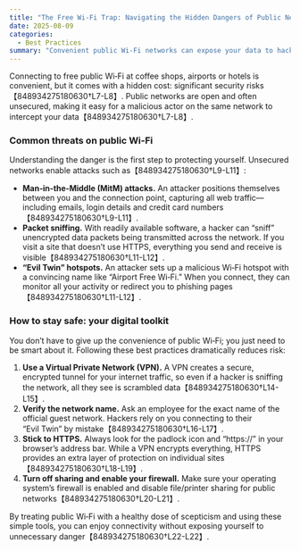 ```yaml
---
title: "The Free Wi‑Fi Trap: Navigating the Hidden Dangers of Public Networks"
date: 2025-08-09
categories:
  - Best Practices
summary: "Convenient public Wi‑Fi networks can expose your data to hackers; here’s how to stay safe."
---
```


Connecting to free public Wi‑Fi at coffee shops, airports or hotels is convenient, but it comes with a hidden cost: significant security risks【848934275180630†L7-L8】.  Public networks are open and often unsecured, making it easy for a malicious actor on the same network to intercept your data【848934275180630†L7-L8】.

### Common threats on public Wi‑Fi

Understanding the danger is the first step to protecting yourself.  Unsecured networks enable attacks such as【848934275180630†L9-L11】:

* **Man‑in‑the‑Middle (MitM) attacks.** An attacker positions themselves between you and the connection point, capturing all web traffic—including emails, login details and credit card numbers【848934275180630†L9-L11】.
* **Packet sniffing.** With readily available software, a hacker can “sniff” unencrypted data packets being transmitted across the network.  If you visit a site that doesn’t use HTTPS, everything you send and receive is visible【848934275180630†L11-L12】.
* **“Evil Twin” hotspots.** An attacker sets up a malicious Wi‑Fi hotspot with a convincing name like “Airport Free Wi‑Fi.”  When you connect, they can monitor all your activity or redirect you to phishing pages【848934275180630†L11-L12】.

### How to stay safe: your digital toolkit

You don’t have to give up the convenience of public Wi‑Fi; you just need to be smart about it.  Following these best practices dramatically reduces risk:

1. **Use a Virtual Private Network (VPN).** A VPN creates a secure, encrypted tunnel for your internet traffic, so even if a hacker is sniffing the network, all they see is scrambled data【848934275180630†L14-L15】.
2. **Verify the network name.** Ask an employee for the exact name of the official guest network.  Hackers rely on you connecting to their “Evil Twin” by mistake【848934275180630†L16-L17】.
3. **Stick to HTTPS.** Always look for the padlock icon and “https://” in your browser’s address bar.  While a VPN encrypts everything, HTTPS provides an extra layer of protection on individual sites【848934275180630†L18-L19】.
4. **Turn off sharing and enable your firewall.** Make sure your operating system’s firewall is enabled and disable file/printer sharing for public networks【848934275180630†L20-L21】.

By treating public Wi‑Fi with a healthy dose of scepticism and using these simple tools, you can enjoy connectivity without exposing yourself to unnecessary danger【848934275180630†L22-L22】.

